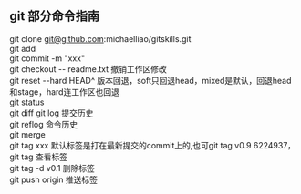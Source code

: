 ﻿## git 部分命令指南
git clone git@github.com:michaelliao/gitskills.git  
git add  
git commit -m "xxx"  
git checkout -- readme.txt 撤销工作区修改  
git reset --hard HEAD^	版本回退，soft只回退head，mixed是默认，回退head和stage，hard连工作区也回退  
git status  
git diff
git log 提交历史  
git reflog 命令历史  
git merge <name>  
git tag xxx 默认标签是打在最新提交的commit上的,也可git tag v0.9 6224937，git tag 查看标签  
git tag -d v0.1 删除标签  
git push origin <tagname>	推送标签  